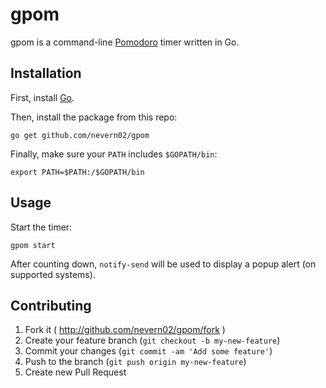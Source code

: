 # gpom
gpom is a command-line [Pomodoro](http://pomodorotechnique.com/) timer written in Go. 

## Installation
First, install [Go](https://golang.org/doc/install).

Then, install the package from this repo:
```
go get github.com/nevern02/gpom
```

Finally, make sure your `PATH` includes `$GOPATH/bin`:
```
export PATH=$PATH:/$GOPATH/bin
```

## Usage
Start the timer:
```
gpom start
```

After counting down, `notify-send` will be used to display a popup alert (on supported systems).

## Contributing

1. Fork it ( http://github.com/nevern02/gpom/fork )
2. Create your feature branch (`git checkout -b my-new-feature`)
3. Commit your changes (`git commit -am 'Add some feature'`)
4. Push to the branch (`git push origin my-new-feature`)
5. Create new Pull Request
